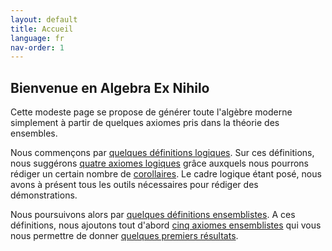 ```yaml
---
layout: default
title: Accueil
language: fr
nav-order: 1
---
```


## Bienvenue en Algebra Ex Nihilo

Cette modeste page se propose de générer toute l'algèbre moderne simplement à partir de quelques axiomes pris dans la théorie des ensembles.

Nous commençons par [quelques définitions logiques](logic_def.md). Sur ces définitions, nous suggérons [quatre axiomes logiques](logic_axm.md) grâce auxquels nous pourrons rédiger un certain nombre de [corollaires](logic_cor.md). Le cadre logique étant posé, nous avons à présent tous les outils nécessaires pour rédiger des démonstrations.

Nous poursuivons alors par [quelques définitions ensemblistes](set_def.md). A ces définitions, nous ajoutons tout d'abord [cinq axiomes ensemblistes](set_axm.md) qui vous nous permettre de donner [quelques premiers résultats](set_res1.md).
